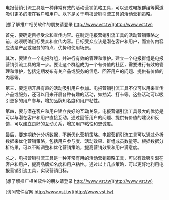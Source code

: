 电报营销引流工具是一种非常有效的活动营销策略工具，可以通过电报群组等渠道吸引更多的潜在客户和用户。以下是关于电报营销引流工具的活动营销策略。

[想了解推广相关软件的朋友请登录 http://www.vst.tw](http://www.vst.tw)

首先，要确定目标受众和宣传内容。在制定电报营销引流工具的活动营销策略之前，必须明确目标受众和宣传内容。目标受众应该是潜在客户和用户，而宣传内容应该是产品或服务的特点、优势和使用场景。

其次，要建立一个电报群组，并进行有效的管理和维护。建立一个电报群组是电报营销引流工具的第一步。要让这个群组成为一个有价值的社区，需要进行有效的管理和维护，包括定期发布有关产品或服务的信息、回答用户的问题、提供有价值的内容等。

第三，要定期开展有趣的活动吸引用户参加。电报营销引流工具不仅可以用来宣传产品或服务，还可以用来开展各种有趣的活动，如抽奖、打卡等。这些活动可以吸引更多的用户参与，增加品牌知名度和用户粘性。

第四，要与潜在客户和用户建立良好的互动关系。电报营销引流工具最大的优势是可以与潜在客户和用户直接互动。通过回答用户的问题、提供有价值的建议和反馈，可以建立良好的互动关系，增加用户粘性和忠诚度。

最后，要定期统计分析数据，不断优化营销策略。电报营销引流工具可以通过分析数据来优化营销策略，包括用户参与度、活动效果、群组成员数量等。根据数据分析结果，可以不断调整和优化营销策略，提高营销效果和用户满意度。

总之，电报营销引流工具是一种非常有用的活动营销策略工具，可以有效吸引潜在客户和用户，提高品牌知名度和用户粘性。通过以上几点策略，可以更好地利用电报营销引流工具，实现营销目标。

[想了解推广相关软件的朋友请登录 http://www.vst.tw](http://www.vst.tw)


[访问软件官网 http://www.vst.tw](http://www.vst.tw)
